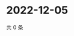 # 2022-12-05

共 0 条

<!-- BEGIN WEIBO -->
<!-- 最后更新时间 Mon Dec 05 2022 20:28:22 GMT+0800 (China Standard Time) -->

<!-- END WEIBO -->
